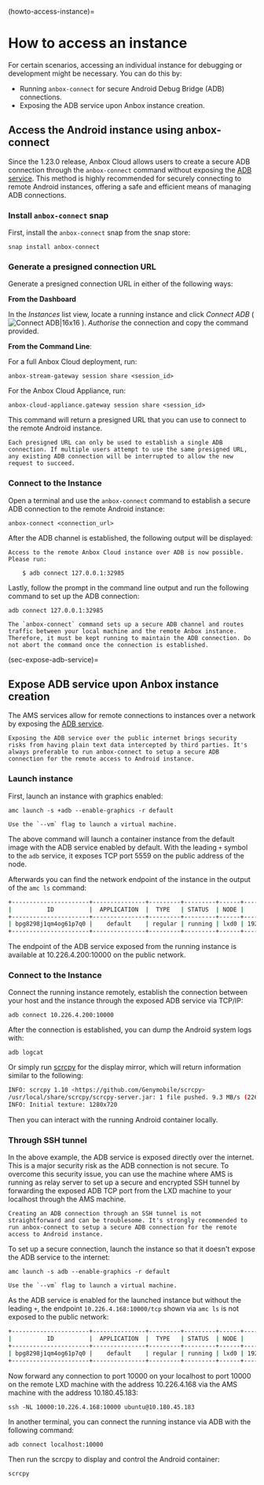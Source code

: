 (howto-access-instance)=
# How to access an instance

For certain scenarios, accessing an individual instance for debugging or development might be necessary. You can do this by:

- Running `anbox-connect` for secure Android Debug Bridge (ADB) connections.
- Exposing the ADB service upon Anbox instance creation.

## Access the Android instance using anbox-connect

Since the 1.23.0 release, Anbox Cloud allows users to create a secure ADB connection through the `anbox-connect` command without exposing the [ADB service](https://documentation.ubuntu.com/anbox-cloud/en/latest/howto/instance/expose-services/). This method is highly recommended for securely connecting to remote Android instances, offering a safe and efficient means of managing ADB connections.

### Install `anbox-connect` snap

First, install the `anbox-connect` snap from the snap store:

    snap install anbox-connect

### Generate a presigned connection URL

Generate a presigned connection URL in either of the following ways:

**From the Dashboard**

In the *Instances* list view, locate a running instance and click *Connect ADB* ( ![Connect ADB|16x16](https://assets.ubuntu.com/v1/51973cea-adb-connect-icon.png) ).
*Authorise* the connection and copy the command provided.

**From the Command Line**:

For a full Anbox Cloud deployment, run:

    anbox-stream-gateway session share <session_id>

For the Anbox Cloud Appliance, run:

    anbox-cloud-appliance.gateway session share <session_id>

This command will return a presigned URL that you can use to connect to the remote Android instance.

```{note}
Each presigned URL can only be used to establish a single ADB connection. If multiple users attempt to use the same presigned URL, any existing ADB connection will be interrupted to allow the new request to succeed.
```

### Connect to the Instance

Open a terminal and use the `anbox-connect` command to establish a secure ADB connection to the remote Android instance:

    anbox-connect <connection_url>

After the ADB channel is established, the following output will be displayed:

    Access to the remote Anbox Cloud instance over ADB is now possible. Please run:

        $ adb connect 127.0.0.1:32985

Lastly, follow the prompt in the command line output and run the following command to set up the ADB connection:

    adb connect 127.0.0.1:32985

```{note}
The `anbox-connect` command sets up a secure ADB channel and routes traffic between your local machine and the remote Anbox instance. Therefore, it must be kept running to maintain the ADB connection. Do not abort the command once the connection is established.
```

(sec-expose-adb-service)=
## Expose ADB service upon Anbox instance creation

The AMS services allow for remote connections to instances over a network by exposing the [ADB service](https://documentation.ubuntu.com/anbox-cloud/en/latest/howto/instance/expose-services/).

```{caution}
Exposing the ADB service over the public internet brings security risks from having plain text data intercepted by third parties. It's always preferable to run anbox-connect to setup a secure ADB connection for the remote access to Android instance.
```

### Launch instance

First, launch an instance with graphics enabled:

    amc launch -s +adb --enable-graphics -r default

```{note}
Use the `--vm` flag to launch a virtual machine.
```

The above command will launch a container instance from the default image with the ADB service enabled by default. With the leading `+` symbol to the `adb` service, it exposes TCP port 5559 on the public address of the node.

Afterwards you can find the network endpoint of the instance in the output of the `amc ls` command:

```bash
+----------------------+---------------+---------+---------+------+---------------+-------------------------------------------------------+
|          ID          |  APPLICATION  |  TYPE   | STATUS  | NODE |    ADDRESS    |                       ENDPOINTS                       |
+----------------------+---------------+---------+---------+------+---------------+-------------------------------------------------------+
| bpg8298j1qm4og61p7q0 |    default    | regular | running | lxd0 | 192.168.100.2 | adb:192.168.100.2:5559/tcp adb:10.226.4.200:10000/tcp |
+----------------------+---------------+---------+---------+------+---------------+-------------------------------------------------------+
```

The endpoint of the ADB service exposed from the running instance is available at 10.226.4.200:10000 on the public network.

### Connect to the Instance

Connect the running instance remotely, establish the connection between your host and the instance through the exposed ADB service via TCP/IP:

    adb connect 10.226.4.200:10000

After the connection is established, you can dump the Android system logs with:

    adb logcat

Or simply run [scrcpy](https://github.com/Genymobile/scrcpy) for the display mirror, which will return information similar to the following:

```bash
INFO: scrcpy 1.10 <https://github.com/Genymobile/scrcpy>
/usr/local/share/scrcpy/scrcpy-server.jar: 1 file pushed. 9.3 MB/s (22662 bytes in 0.002s)
INFO: Initial texture: 1280x720
```

Then you can interact with the running Android container locally.

### Through SSH tunnel

In the above example, the ADB service is exposed directly over the internet. This is a major security risk as the ADB connection is not secure. To overcome this security issue, you can use the machine where AMS is running as relay server to set up a secure and encrypted SSH tunnel by forwarding the exposed ADB TCP port from the LXD machine to your localhost through the AMS machine.

```{note}
Creating an ADB connection through an SSH tunnel is not straightforward and can be troublesome. It's strongly recommended to run anbox-connect to setup a secure ADB connection for the remote access to Android instance.
```

To set up a secure connection, launch the instance so that it doesn't expose the ADB service to the internet:

    amc launch -s adb --enable-graphics -r default

```{note}
Use the `--vm` flag to launch a virtual machine.
```

As the ADB service is enabled for the launched instance but without the leading `+`, the endpoint `10.226.4.168:10000/tcp` shown via `amc ls` is not exposed to the public network:

```bash
+----------------------+---------------+---------+---------+------+---------------+-------------------------------------------------------+
|          ID          |  APPLICATION  |  TYPE   | STATUS  | NODE |    ADDRESS    |                       ENDPOINTS                       |
+----------------------+---------------+---------+---------+------+---------------+-------------------------------------------------------+
| bpg8298j1qm4og61p7q0 |    default    | regular | running | lxd0 | 192.168.100.2 | adb:192.168.100.2:5559/tcp adb:10.226.4.168:10000/tcp |
+----------------------+---------------+---------+---------+------+---------------+-------------------------------------------------------+
```

Now forward any connection to port 10000 on your localhost to port 10000 on the remote LXD machine with the address 10.226.4.168 via the AMS machine with the address 10.180.45.183:

    ssh -NL 10000:10.226.4.168:10000 ubuntu@10.180.45.183

In another terminal, you can connect the running instance via ADB with the following command:

    adb connect localhost:10000

Then run the scrcpy to display and control the Android container:

    scrcpy
